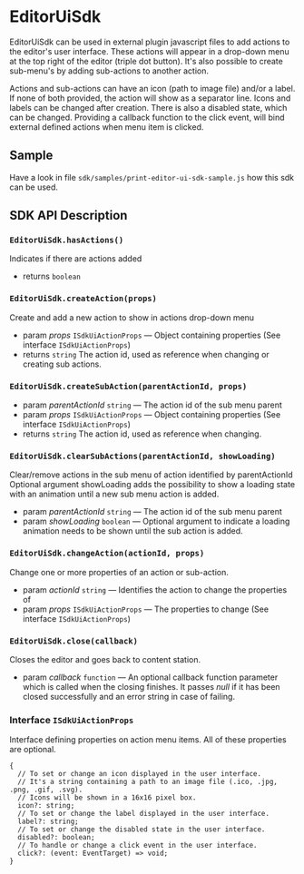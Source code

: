 # EditorUiSdk

EditorUiSdk can be used in external plugin javascript files to add actions to the editor's user interface.
These actions will appear in a drop-down menu at the top right of the editor (triple dot button).
It's also possible to create sub-menu's by adding sub-actions to another action.

Actions and sub-actions can have an icon (path to image file) and/or a label. If none of both provided,
the action will show as a separator line. Icons and labels can be changed after creation.
There is also a disabled state, which can be changed. Providing a callback function to the click event,
will bind external defined actions when menu item is clicked.

## Sample

Have a look in file `sdk/samples/print-editor-ui-sdk-sample.js` how this sdk can be used.

## SDK API Description

### `EditorUiSdk.hasActions()`

Indicates if there are actions added

-   returns `boolean`

### `EditorUiSdk.createAction(props)`

Create and add a new action to show in actions drop-down menu

-   param _props_ `ISdkUiActionProps` — Object containing properties (See interface `ISdkUiActionProps`)
-   returns `string` The action id, used as reference when changing or creating sub actions.

### `EditorUiSdk.createSubAction(parentActionId, props)`

-   param _parentActionId_ `string` — The action id of the sub menu parent
-   param _props_ `ISdkUiActionProps` — Object containing properties (See interface `ISdkUiActionProps`)
-   returns `string` The action id, used as reference when changing.

### `EditorUiSdk.clearSubActions(parentActionId, showLoading)`

Clear/remove actions in the sub menu of action identified by parentActionId
Optional argument showLoading adds the possibility to show a loading state with an animation until a new sub menu action is added.

-   param _parentActionId_ `string` — The action id of the sub menu parent
-   param _showLoading_ `boolean` — Optional argument to indicate a loading animation needs to be shown until the sub action is added.

### `EditorUiSdk.changeAction(actionId, props)`

Change one or more properties of an action or sub-action.

-   param _actionId_ `string` — Identifies the action to change the properties of
-   param _props_ `ISdkUiActionProps` — The properties to change (See interface `ISdkUiActionProps`)

### `EditorUiSdk.close(callback)`

Closes the editor and goes back to content station.

-   param _callback_ `function` — An optional callback function parameter which is called when the closing finishes. It passes _null_ if it has been closed successfully and an error string in case of failing.

### Interface `ISdkUiActionProps`

Interface defining properties on action menu items. All of these properties are optional.

    {
      // To set or change an icon displayed in the user interface.
      // It's a string containing a path to an image file (.ico, .jpg, .png, .gif, .svg).
      // Icons will be shown in a 16x16 pixel box.
      icon?: string;
      // To set or change the label displayed in the user interface.
      label?: string;
      // To set or change the disabled state in the user interface.
      disabled?: boolean;
      // To handle or change a click event in the user interface.
      click?: (event: EventTarget) => void;
    }
